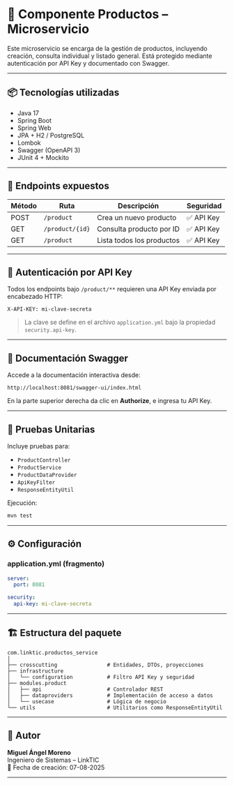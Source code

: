 # 🛒 Componente Productos – Microservicio

Este microservicio se encarga de la gestión de productos, incluyendo creación, consulta individual y listado general. Está protegido mediante autenticación por API Key y documentado con Swagger.

---

## 📦 Tecnologías utilizadas

- Java 17
- Spring Boot
- Spring Web
- JPA + H2 / PostgreSQL
- Lombok
- Swagger (OpenAPI 3)
- JUnit 4 + Mockito

---

## 🚀 Endpoints expuestos

| Método | Ruta              | Descripción               | Seguridad |
|--------|-------------------|---------------------------|-----------|
| POST   | `/product`        | Crea un nuevo producto    | ✅ API Key |
| GET    | `/product/{id}`   | Consulta producto por ID  | ✅ API Key |
| GET    | `/product`        | Lista todos los productos | ✅ API Key |

---

## 🔐 Autenticación por API Key

Todos los endpoints bajo `/product/**` requieren una API Key enviada por encabezado HTTP:

```
X-API-KEY: mi-clave-secreta
```

> La clave se define en el archivo `application.yml` bajo la propiedad `security.api-key`.

---

## 📘 Documentación Swagger

Accede a la documentación interactiva desde:

```
http://localhost:8081/swagger-ui/index.html
```

En la parte superior derecha da clic en **Authorize**, e ingresa tu API Key.

---

## 🧪 Pruebas Unitarias

Incluye pruebas para:

- `ProductController`
- `ProductService`
- `ProductDataProvider`
- `ApiKeyFilter`
- `ResponseEntityUtil`

Ejecución:

```bash
mvn test
```

---

## ⚙️ Configuración

### application.yml (fragmento)
```yaml
server:
  port: 8081

security:
  api-key: mi-clave-secreta
```

---

## 🏗️ Estructura del paquete

```
com.linktic.productos_service
│
├── crosscutting                # Entidades, DTOs, proyecciones
├── infrastructure
│   └── configuration           # Filtro API Key y seguridad
├── modules.product
│   ├── api                     # Controlador REST
│   ├── dataproviders           # Implementación de acceso a datos
│   └── usecase                 # Lógica de negocio
└── utils                       # Utilitarios como ResponseEntityUtil
```

---

## 👤 Autor

**Miguel Ángel Moreno**  
Ingeniero de Sistemas – LinkTIC  
📅 Fecha de creación: 07-08-2025

---